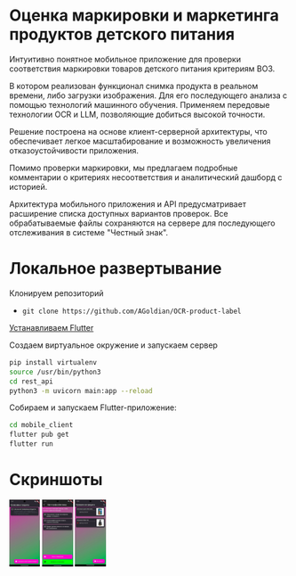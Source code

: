 # **Оценка маркировки и маркетинга продуктов детского питания**

Интуитивно понятное мобильное приложение для проверки соответствия маркировки товаров детского питания критериям ВОЗ.

В котором реализован функционал снимка продукта в реальном времени, либо загрузки изображения. Для его последующего анализа с помощью технологий машинного обучения. Применяем передовые технологии OCR и LLM, позволяющие добиться высокой точности.

Решение построена на основе клиент-серверной архитектуры, что обеспечивает легкое масштабирование и возможность увеличения отказоустойчивости приложения.

Помимо проверки маркировки, мы предлагаем подробные комментарии о критериях несоответствия и аналитический дашборд с историей.

Архитектура мобильного приложения и API предусматривает расширение списка доступных вариантов проверок. Все обрабатываемые файлы сохраняются на сервере для последующего отслеживания в системе "Честный знак".

# Локальное развертывание
Клонируем репозиторий
- `git clone https://github.com/AGoldian/OCR-product-label`

<a href="https://docs.flutter.dev/get-started/install">Устанавливаем Flutter</a>

Создаем виртуальное окружение и запускаем сервер
```bash
pip install virtualenv
source /usr/bin/python3
cd rest_api
python3 -m uvicorn main:app --reload
```

Собираем и запускаем Flutter-приложение:
```bash
cd mobile_client
flutter pub get
flutter run
```

# Скриншоты

<div class="row">
    <img src="https://raw.githubusercontent.com/AGoldian/OCR-product-label/safe-commit/screenshots/empty_main.jpg" height="120"/>
    <img src="https://raw.githubusercontent.com/AGoldian/OCR-product-label/safe-commit/screenshots/add_image.jpg" height="120"/>
    <img src="https://raw.githubusercontent.com/AGoldian/OCR-product-label/safe-commit/screenshots/items_list.jpg" height="120"/>
</div>
